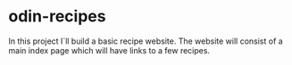 # odin-recipes
In this project I`ll build a basic recipe website. 
The website will consist of a main index page which will have links to a few recipes.